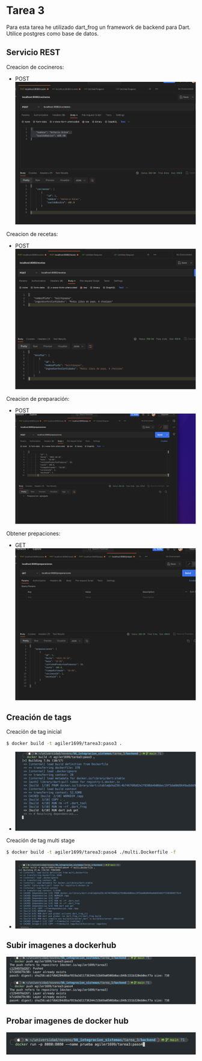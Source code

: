 # Tarea 3

Para esta tarea he utilizado dart_frog un framework de backend para Dart. Utilice postgres como base de datos.

## Servicio REST

Creacion de cocineros:

- POST ![post](./assets/ingresoCocineros.png)

Creacion de recetas:

- POST ![post](./assets/ingresoRecetas.png)

Creacion de preparación:

- POST ![post](./assets/ingresoPreparacion.png)

Obtener prepaciones:

- GET ![get](./assets/getPreparaciones.png)

## Creación de tags

Creación de tag inicial

```bash
$ docker build -t agiler1699/tarea3:paso3 .
```

- ![tag1](./assets/tag1.png)

Creación de tag multi stage

```bash
$ docker build -t agiler1699/tarea3:paso4 ./multi.Dockerfile -f
```

- ![tag1](./assets/tag2.png)

## Subir imagenes a dockerhub

![push](./assets/push.png)

## Probar imagenes de docker hub

![test](./assets/probar_tags.png)
